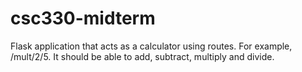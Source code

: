 # csc330-midterm
Flask application that acts as a calculator using routes. For example, /mult/2/5. It should be able to add, subtract, multiply and divide.
